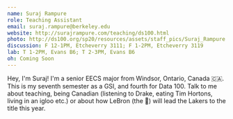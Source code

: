 ```yaml
---
name: Suraj Rampure
role: Teaching Assistant
email: suraj.rampure@berkeley.edu
website: http://surajrampure.com/teaching/ds100.html
photo: http://ds100.org/sp20/resources/assets/staff_pics/Suraj_Rampure.png
discussion: F 12-1PM, Etcheverry 3111; F 1-2PM, Etcheverry 3119
lab: T 1-2PM, Evans B6; T 2-3PM, Evans B6
oh: Coming Soon
---
```


Hey, I'm Suraj! I'm a senior EECS major from Windsor, Ontario, Canada 🇨🇦. This is my seventh semester as a GSI, and fourth for Data 100. Talk to me about teaching, being Canadian (listening to Drake, eating Tim Hortons, living in an igloo etc.) or about how LeBron (the 🐐) will lead the Lakers to the title this year.
